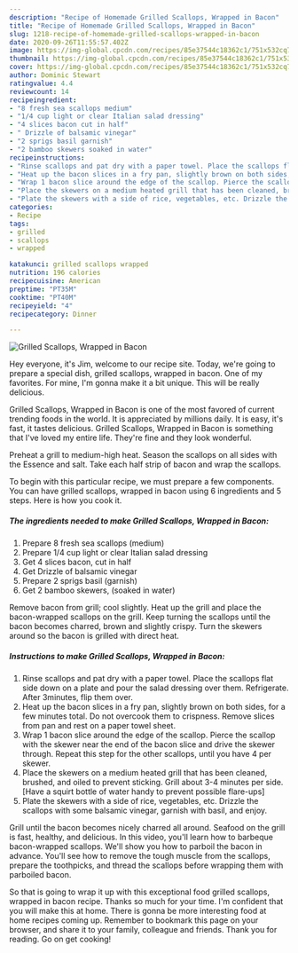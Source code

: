 ```yaml
---
description: "Recipe of Homemade Grilled Scallops, Wrapped in Bacon"
title: "Recipe of Homemade Grilled Scallops, Wrapped in Bacon"
slug: 1218-recipe-of-homemade-grilled-scallops-wrapped-in-bacon
date: 2020-09-26T11:55:57.402Z
image: https://img-global.cpcdn.com/recipes/85e37544c18362c1/751x532cq70/grilled-scallops-wrapped-in-bacon-recipe-main-photo.jpg
thumbnail: https://img-global.cpcdn.com/recipes/85e37544c18362c1/751x532cq70/grilled-scallops-wrapped-in-bacon-recipe-main-photo.jpg
cover: https://img-global.cpcdn.com/recipes/85e37544c18362c1/751x532cq70/grilled-scallops-wrapped-in-bacon-recipe-main-photo.jpg
author: Dominic Stewart
ratingvalue: 4.4
reviewcount: 14
recipeingredient:
- "8 fresh sea scallops medium"
- "1/4 cup light or clear Italian salad dressing"
- "4 slices bacon cut in half"
- " Drizzle of balsamic vinegar"
- "2 sprigs basil garnish"
- "2 bamboo skewers soaked in water"
recipeinstructions:
- "Rinse scallops and pat dry with a paper towel. Place the scallops flat side down on a plate and pour the salad dressing over them. Refrigerate. After 3minutes, flip them over."
- "Heat up the bacon slices in a fry pan, slightly brown on both sides, for a few minutes total. Do not overcook them to crispness. Remove slices from pan and rest on a paper towel sheet."
- "Wrap 1 bacon slice around the edge of the scallop. Pierce the scallop with the skewer near the end of the bacon slice and drive the skewer through. Repeat this step for the other scallops, until you have 4 per skewer."
- "Place the skewers on a medium heated grill that has been cleaned, brushed, and oiled to prevent sticking. Grill about 3-4 minutes per side. [Have a squirt bottle of water handy to prevent possible flare-ups]"
- "Plate the skewers with a side of rice, vegetables, etc. Drizzle the scallops with some balsamic vinegar, garnish with basil, and enjoy."
categories:
- Recipe
tags:
- grilled
- scallops
- wrapped

katakunci: grilled scallops wrapped 
nutrition: 196 calories
recipecuisine: American
preptime: "PT35M"
cooktime: "PT40M"
recipeyield: "4"
recipecategory: Dinner

---
```



![Grilled Scallops, Wrapped in Bacon](https://img-global.cpcdn.com/recipes/85e37544c18362c1/751x532cq70/grilled-scallops-wrapped-in-bacon-recipe-main-photo.jpg)

Hey everyone, it's Jim, welcome to our recipe site. Today, we're going to prepare a special dish, grilled scallops, wrapped in bacon. One of my favorites. For mine, I'm gonna make it a bit unique. This will be really delicious.

Grilled Scallops, Wrapped in Bacon is one of the most favored of current trending foods in the world. It is appreciated by millions daily. It is easy, it's fast, it tastes delicious. Grilled Scallops, Wrapped in Bacon is something that I've loved my entire life. They're fine and they look wonderful.

Preheat a grill to medium-high heat. Season the scallops on all sides with the Essence and salt. Take each half strip of bacon and wrap the scallops.


To begin with this particular recipe, we must prepare a few components. You can have grilled scallops, wrapped in bacon using 6 ingredients and 5 steps. Here is how you cook it.

<!--inarticleads1-->

##### The ingredients needed to make Grilled Scallops, Wrapped in Bacon:

1. Prepare 8 fresh sea scallops (medium)
1. Prepare 1/4 cup light or clear Italian salad dressing
1. Get 4 slices bacon, cut in half
1. Get  Drizzle of balsamic vinegar
1. Prepare 2 sprigs basil (garnish)
1. Get 2 bamboo skewers, (soaked in water)


Remove bacon from grill; cool slightly. Heat up the grill and place the bacon-wrapped scallops on the grill. Keep turning the scallops until the bacon becomes charred, brown and slightly crispy. Turn the skewers around so the bacon is grilled with direct heat. 

<!--inarticleads2-->

##### Instructions to make Grilled Scallops, Wrapped in Bacon:

1. Rinse scallops and pat dry with a paper towel. Place the scallops flat side down on a plate and pour the salad dressing over them. Refrigerate. After 3minutes, flip them over.
1. Heat up the bacon slices in a fry pan, slightly brown on both sides, for a few minutes total. Do not overcook them to crispness. Remove slices from pan and rest on a paper towel sheet.
1. Wrap 1 bacon slice around the edge of the scallop. Pierce the scallop with the skewer near the end of the bacon slice and drive the skewer through. Repeat this step for the other scallops, until you have 4 per skewer.
1. Place the skewers on a medium heated grill that has been cleaned, brushed, and oiled to prevent sticking. Grill about 3-4 minutes per side. [Have a squirt bottle of water handy to prevent possible flare-ups]
1. Plate the skewers with a side of rice, vegetables, etc. Drizzle the scallops with some balsamic vinegar, garnish with basil, and enjoy.


Grill until the bacon becomes nicely charred all around. Seafood on the grill is fast, healthy, and delicious. In this video, you&#39;ll learn how to barbeque bacon-wrapped scallops. We&#39;ll show you how to parboil the bacon in advance. You&#39;ll see how to remove the tough muscle from the scallops, prepare the toothpicks, and thread the scallops before wrapping them with parboiled bacon. 

So that is going to wrap it up with this exceptional food grilled scallops, wrapped in bacon recipe. Thanks so much for your time. I'm confident that you will make this at home. There is gonna be more interesting food at home recipes coming up. Remember to bookmark this page on your browser, and share it to your family, colleague and friends. Thank you for reading. Go on get cooking!
